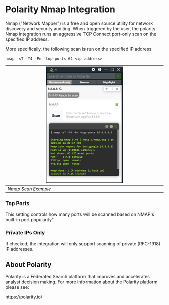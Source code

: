 # Polarity Nmap Integration

Nmap ("Network Mapper") is a free and open source utility for network discovery and security auditing. When triggered by the user, the polarity Nmap integration runs an aggressive TCP Connect port-only scan on the specified IP address.  

More specifically, the following scan is run on the specified IP address:

```
nmap -sT -T4 -Pn -top-ports 64 <ip address>
```

| <img src="./images/overlay.png" width=50%/> |
|---------------------------------------------|
| *Nmap Scan Example*                         |

### Top Ports

This setting controls how many ports will be scanned based on NMAP's built-in port popularity"

### Private IPs Only

If checked, the integration will only support scanning of private (RFC-1918) IP addresses.

## About Polarity

Polarity is a Federated Search platform that improves and accelerates analyst decision making. For more information about the Polarity platform please see:

https://polarity.io/

